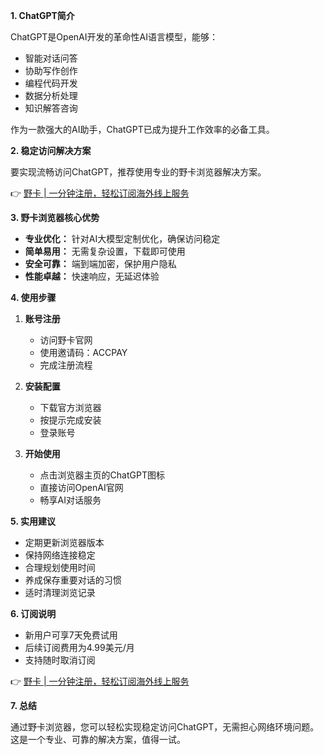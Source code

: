 **1. ChatGPT简介**

ChatGPT是OpenAI开发的革命性AI语言模型，能够：
- 智能对话问答
- 协助写作创作
- 编程代码开发
- 数据分析处理
- 知识解答咨询

作为一款强大的AI助手，ChatGPT已成为提升工作效率的必备工具。

**2. 稳定访问解决方案**

要实现流畅访问ChatGPT，推荐使用专业的野卡浏览器解决方案。

👉 [野卡 | 一分钟注册，轻松订阅海外线上服务](https://bit.ly/bewildcard)

**3. 野卡浏览器核心优势**

- **专业优化：** 针对AI大模型定制优化，确保访问稳定
- **简单易用：** 无需复杂设置，下载即可使用
- **安全可靠：** 端到端加密，保护用户隐私
- **性能卓越：** 快速响应，无延迟体验

**4. 使用步骤**

1. **账号注册**
   - 访问野卡官网
   - 使用邀请码：ACCPAY
   - 完成注册流程

2. **安装配置**
   - 下载官方浏览器
   - 按提示完成安装
   - 登录账号

3. **开始使用**
   - 点击浏览器主页的ChatGPT图标
   - 直接访问OpenAI官网
   - 畅享AI对话服务

**5. 实用建议**

- 定期更新浏览器版本
- 保持网络连接稳定
- 合理规划使用时间
- 养成保存重要对话的习惯
- 适时清理浏览记录

**6. 订阅说明**

- 新用户可享7天免费试用
- 后续订阅费用为4.99美元/月
- 支持随时取消订阅

👉 [野卡 | 一分钟注册，轻松订阅海外线上服务](https://bit.ly/bewildcard)

**7. 总结**

通过野卡浏览器，您可以轻松实现稳定访问ChatGPT，无需担心网络环境问题。这是一个专业、可靠的解决方案，值得一试。